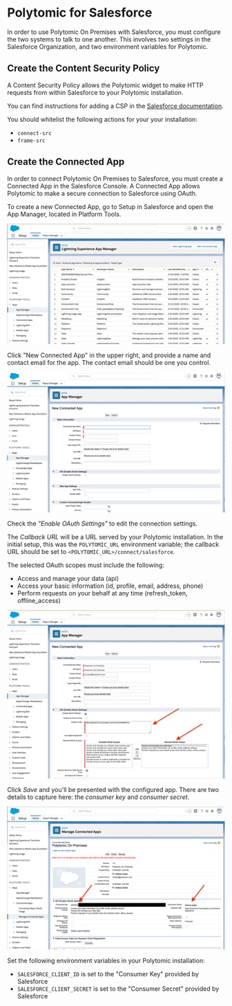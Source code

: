 # Polytomic for Salesforce

In order to use Polytomic On Premises with Salesforce, you must configure the two systems to talk to one another. This involves two settings in the Salesforce Organization, and two environment variables for Polytomic.

## Create the Content Security Policy

A Content Security Policy allows the Polytomic widget to make HTTP requests from within Salesforce to your Polytomic installation.

You can find instructions for adding a CSP in the [Salesforce documentation](https://developer.salesforce.com/docs/atlas.en-us.lightning.meta/lightning/csp_trusted_sites.htm).

You should whitelist the following actions for your your installation:

* `connect-src`
* `frame-src`

## Create the Connected App

In order to connect Polytomic On Premises to Salesforce, you must create a Connected App in the Salesforce Console. A Connected App allows Polytomic to make a secure connection to Salesforce using OAuth.

To create a new Connected App, go to Setup in Salesforce and open the App Manager, located in Platform Tools.

![Lighting Experience App Manager](./assets/01_app_manager.png)

Click "New Connected App" in the upper right, and provide a name and contact email for the app. The contact email should be one you control.

![New Connected App](./assets/02_new_connected_app.png)

Check the *"Enable OAuth Settings"* to edit the connection settings.

The *Callback URL* will be a URL served by your Polytomic installation. In the initial setup, this was the `POLYTOMIC_URL` environment variable; the callback URL should be set to `<POLYTOMIC_URL>/connect/salesforce`.

The selected OAuth scopes must include the following:

- Access and manage your data (api)
- Access your basic information (id, profile, email, address, phone)
- Perform requests on your behalf at any time (refresh_token, offline_access)

![Connected App with OAuth Scopes](./assets/03_oauth_scopes.png)

Click *Save* and you'll be presented with the configured app. There are two details to capture here: the *consumer key* and *consumer secret*.

![Configured Connected App](./assets/04_app_with_secrets.png)

Set the following environment variables in your Polytomic installation:

- `SALESFORCE_CLIENT_ID` is set to the "Consumer Key" provided by Salesforce
- `SALESFORCE_CLIENT_SECRET` is set to the "Consumer Secret" provided by Salesforce
